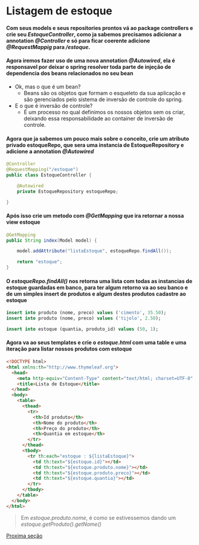 # Listagem de estoque

#### Com seus models e seus repositories prontos vá ao package controllers e crie seu _EstoqueController_, como ja sabemos precisamos adicionar a annotation _@Controller_ e só para ficar coerente adicione _@RequestMappig_ para _/estoque_.

#### Agora iremos fazer uso de uma nova annotation _@Autowired_, ela é responsavel por deixar o spring resolver toda parte de injeção de dependencia dos beans relacionados no seu bean

- Ok, mas o que é um bean?
  - Beans são os objetos que formam o esqueleto da sua aplicação e são gerenciados pelo sistema de inversão de controle do spring.
- E o que é inversão de controle?
  - É um processo no qual definimos os nossos objetos sem os criar, deixando essa responsabilidade ao container de inversão de controle.

#### Agora que ja sabemos um pouco mais sobre o conceito, crie um atributo privado estoqueRepo, que sera uma instancia de EstoqueRepository e adicione a annotation _@Autowired_

```java
@Controller
@RequestMapping("/estoque")
public class EstoqueController {

	@Autowired
	private EstoqueRepository estoqueRepo;

}
```

#### Após isso crie um metodo com _@GetMapping_ que ira retornar a nossa view estoque

```java
@GetMapping
public String index(Model model) {

	model.addAttribute("listaEstoque", estoqueRepo.findAll());

	return "estoque";
}
```

#### O _estoqueRepo.findAll()_ nos retorna uma lista com todas as instancias de estoque guardadas em banco, para ter algum retorno va ao seu banco e de um simples insert de produtos e algum destes produtos cadastre ao estoque

```sql
insert into produto (nome, preco) values ('cimento', 35.50);
insert into produto (nome, preco) values ('tijolo', 2.50);

insert into estoque (quantia, produto_id) values (50, 1);
```

#### Agora va ao seus templates e crie o _estoque.html_ com uma table e uma iteração para listar nossos produtos com estoque
```html
<!DOCTYPE html>
<html xmlns:th="http://www.thymeleaf.org">
  <head>
    <meta http-equiv="Content-Type" content="text/html; charset=UTF-8" />
    <title>Lista de Estoque</title>
  </head>
  <body>
    <table>
      <thead>
        <tr>
          <th>Id produto</th>
          <th>Nome do produto</th>
          <th>Preço do produto</th>
          <th>Quantia em estoque</th>
        </tr>
      </thead>
      <tbody>
        <tr th:each="estoque : ${listaEstoque}">
          <td th:text="${estoque.id}"></td>
          <td th:text="${estoque.produto.nome}"></td>
          <td th:text="${estoque.produto.preco}"></td>
          <td th:text="${estoque.quantia}"></td>
        </tr>
      </tbody>
    </table>
  </body>
</html>
```
> Em _estoque.produto.nome_, é como se estivessemos dando um _estoque.getProduto().getNome()_

[Proxima seção](#)
